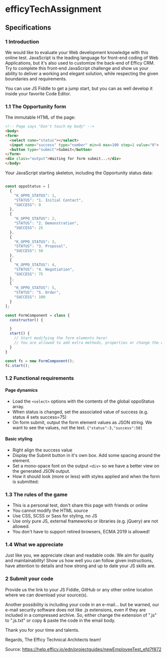# efficyTechAssignment

## Specifications

### 1 Introduction

We would like to evaluate your Web development knowledge with this online test. JavaScript is the leading language for front-end coding of Web Applications, but it's also used to customize the back-end of Efficy CRM. Try to complete this front-end JavaScript challenge and show us your ability to deliver a working and elegant solution, while respecting the given boundaries and requirements.

You can use JS Fiddle to get a jump start, but you can as well develop it inside your favorite Code Editor.

### 1.1 The Opportunity form

The immutable HTML of the page:

```HTML
<!-- Page says "Don't touch my body" -->
<body>
<form>
  <select name="status"></select>
  <input name="success" type="number" min=0 max=100 step=1 value="0">
  <button type="submit">Submit</button>
</form>
<div class="output">Waiting for form submit...</div>
</body>
```

Your JavaScript starting skeleton, including the Opportunity status data:

```js

const oppoStatus = [
  {
    "K_OPPO_STATUS": 1,
    "STATUS": "1. Initial Contact",
    "SUCCESS": 0
  },
  {
    "K_OPPO_STATUS": 2,
    "STATUS": "2. Demonstration",
    "SUCCESS": 25
  },
  {
    "K_OPPO_STATUS": 3,
    "STATUS": "3. Proposal",
    "SUCCESS": 50
  },
  {
    "K_OPPO_STATUS": 4,
    "STATUS": "4. Negotiation",
    "SUCCESS": 75
  },
  {
    "K_OPPO_STATUS": 5,
    "STATUS": "5. Order",
    "SUCCESS": 100
  }
];

const FormComponent = class {
  constructor() {

  }
  start() {
    // Start modifying the form elements here!
    // You are allowed to add extra methods, properties or change the constructor of this class
  }
}

const fc = new FormComponent();
fc.start();
```

### 1.2 Functional requirements

#### Page dynamics

- Load the `<select>` options with the contents of the global oppoStatus array.
- When status is changed, set the associated value of success (e.g. status 4 sets success=75)
- On form submit, output the form element values as JSON string. We want to see the values, not the text. `{"status":3,"success":50}`


#### Basic styling

- Right align the success value
- Display the Submit button in it's own box. Add some spacing around the element.
- Set a mono-space font on the output `<div>` so we have a better view on the generated JSON output.
- How it should look (more or less) with styles applied and when the form is submitted:

### 1.3 The rules of the game

- This is a personal test, don't share this page with friends or online
- You cannot modify the HTML source
- Use CSS, SCSS or Sass for styling, no JS
- Use only pure JS, external frameworks or libraries (e.g. jQuery) are not allowed.
- You don't have to support retired browsers, ECMA 2019 is allowed!


### 1.4 What we appreciate

Just like you, we appreciate clean and readable code. We aim for quality and maintainability!
Show us how well you can follow given instructions, have attention to details and how strong and up to date your JS skills are.

### 2 Submit your code

Provide us the link to your JS Fiddle, GitHub or any other online location where we can download your source(s).

Another possibility is including your code in an e-mail... but be warned, our e-mail security software does not like .js extensions, even if they are included in a compressed archive. So, either change the extension of ".js" to ".js.txt" or copy & paste the code in the email body.

Thank you for your time and talents.

Regards,
The Efficy Technical Architects team!

Source: https://help.efficy.io/edn/projectguides/newEmployeeTest_efd7f872

